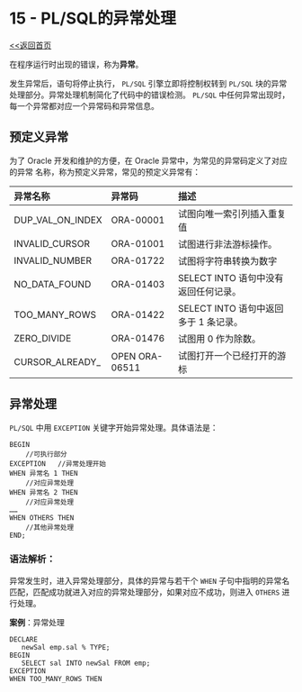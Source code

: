 # **15 - PL/SQL的异常处理**
[<<返回首页](database/Oracle.md)

在程序运行时出现的错误，称为**异常**。

发生异常后，语句将停止执行， `PL/SQL` 引擎立即将控制权转到 `PL/SQL` 块的异常处理部分。异常处理机制简化了代码中的错误检测。 `PL/SQL` 中任何异常出现时，每一个异常都对应一个异常码和异常信息。
​

## 预定义异常
为了 Oracle 开发和维护的方便，在 Oracle 异常中，为常见的异常码定义了对应的异常
名称，称为预定义异常，常见的预定义异常有：  

| 异常名称  |    异常码    |    描述  |
| :--  |    :--    |    :--  |
| DUP_VAL_ON_INDEX | ORA-00001      | 试图向唯一索引列插入重复值  |
| INVALID_CURSOR   | ORA-01001      | 试图进行非法游标操作。  |
| INVALID_NUMBER   | ORA-01722      | 试图将字符串转换为数字  |
| NO_DATA_FOUND    | ORA-01403      | SELECT INTO 语句中没有返回任何记录。  |
| TOO_MANY_ROWS    | ORA-01422      | SELECT INTO 语句中返回多于 1 条记录。  |
| ZERO_DIVIDE      | ORA-01476      | 试图用 0 作为除数。  |
| CURSOR_ALREADY_  | OPEN ORA-06511 | 试图打开一个已经打开的游标  |  

## 异常处理

`PL/SQL` 中用 `EXCEPTION` 关键字开始异常处理。具体语法是：


```
BEGIN
    //可执行部分
EXCEPTION   //异常处理开始
WHEN 异常名 1 THEN
    //对应异常处理
WHEN 异常名 2 THEN
    //对应异常处理
……
WHEN OTHERS THEN
    //其他异常处理
END;
```  

### 语法解析：
异常发生时，进入异常处理部分，具体的异常与若干个 `WHEN` 子句中指明的异常名匹配，匹配成功就进入对应的异常处理部分，如果对应不成功，则进入 `OTHERS` 进行处理。

**案例**：异常处理

```
DECLARE
​   newSal emp.sal % TYPE;
BEGIN
​   SELECT sal INTO newSal FROM emp;
EXCEPTION
WHEN TOO_MANY_ROWS THEN
```
